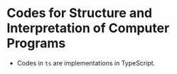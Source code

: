 # Codes for Structure and Interpretation of Computer Programs

* Codes in `ts` are implementations in TypeScript.
